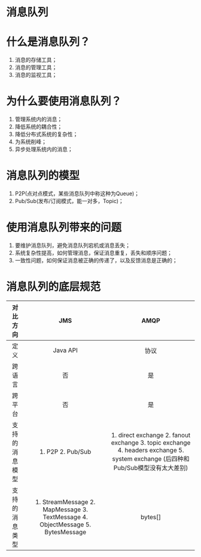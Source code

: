 # 消息队列

# 什么是消息队列？
1. 消息的存储工具；
2. 消息的管理工具；
3. 消息的监视工具；

# 为什么要使用消息队列？
1. 管理系统内的消息；
2. 降低系统的耦合性；
3. 降低分布式系统的复杂性；
4. 为系统削峰；
5. 异步处理系统内的消息；

# 消息队列的模型
1. P2P(点对点模式，某些消息队列中称这种为Queue)；
2. Pub/Sub(发布/订阅模式，能一对多，Topic)；

# 使用消息队列带来的问题
1. 要维护消息队列，避免消息队列宕机或消息丢失；
2. 系统复杂性提高，如何管理消息，保证消息重复，丢失和顺序问题；
3. 一致性问题，如何保证消息被正确的传递了，以及反馈消息是正确的；

# 消息队列的底层规范
|    对比方向    |                                       JMS                                      |                                                               AMQP                                                               |
|:--------------:|:------------------------------------------------------------------------------:|:--------------------------------------------------------------------------------------------------------------------------------:|
|      定义      |                                    Java API                                    |                                                               协议                                                               |
|     跨语言     |                                       否                                       |                                                                是                                                                |
|     跨平台     |                                       否                                       |                                                                是                                                                |
| 支持的消息模型 |                                1. P2P 2. Pub/Sub                               | 1. direct exchange 2. fanout exchange 3. topic exchange 4. headers exchange 5. system exchange (后四种和Pub/Sub模型没有太大差别) |
| 支持的消息类型 | 1. StreamMessage 2. MapMessage 3. TextMessage 4. ObjectMessage 5. BytesMessage |                                                              bytes[]                                                             |

